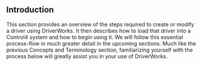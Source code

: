 ## Introduction

This section provides an overview of the steps required to create or modify a driver using DriverWorks. It then describes how to load that driver into a Control4 system and how to begin using it. We will follow this essential process-flow in much greater detail in the upcoming sections. Much like the previous Concepts and Terminology section, familiarizing yourself with the process below will greatly assist you in your use of DriverWorks.
